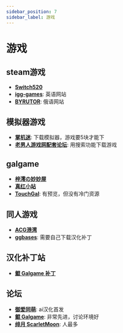 ```yaml
---
sidebar_position: 7
sidebar_label: 游戏
---
```

# 游戏

## steam游戏

- **[Switch520](https://www.gamer520.com/)**
- **[igg-games](https://igg-games.com/)**: 英语网站
- **[BYRUTOR](https://byrutgame.org/)**: 俄语网站

## 模拟器游戏

- **[掌机迷](https://www.gbarom.cn/moniqi)**: 下载模拟器，游戏要5块才能下
- **[老男人游戏网配套论坛](https://bbs.oldmantvg.net/)**: 用搜索功能下载游戏

## galgame

- **[梓澪の妙妙屋](https://zi0.cc/)**
- **[真红小站](https://www.shinnku.com/)**
- **[TouchGal](https://www.touchgal.us/)**: 有预览，但没有冷门资源

## 同人游戏

- **[ACG港湾](https://www.acggw.me/)**
- **[ggbases](https://www.ggbases.com/)**: 需要自己下载汉化补丁

## 汉化补丁站

- **[鲲 Galgame 补丁](https://www.moyu.moe/)**

## 论坛

- **[御爱同萌](https://www.ai2.moe/)**: ai汉化首发
- **[鲲 Galgame](https://www.kungal.com/)**: 非常先进，讨论环境好
- **[绯月 ScarletMoon](https://bbs.kfpromax.com/index.php)**: 人最多
